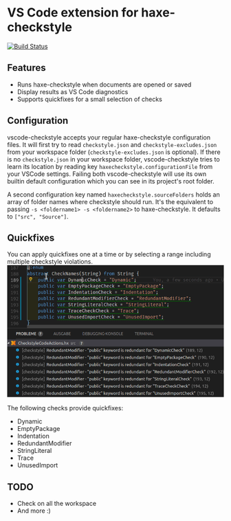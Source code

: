 # VS Code extension for haxe-checkstyle

[![Build Status](https://travis-ci.org/vshaxe/vscode-checkstyle.svg?branch=master)](https://travis-ci.org/vshaxe/vscode-checkstyle)

## Features

* Runs haxe-checkstyle when documents are opened or saved
* Display results as VS Code diagnostics
* Supports quickfixes for a small selection of checks

## Configuration

vscode-checkstyle accepts your regular haxe-checkstyle configuration files. It will first try to read `checkstyle.json` and `checkstyle-excludes.json` from your workspace folder (`checkstyle-excludes.json` is optional). If there is no `checkstyle.json` in your workspace folder, vscode-checkstyle tries to learn its location by reading key `haxecheckstyle.configurationFile` from your VSCode settings. Failing both vscode-checkstyle will use its own builtin default configuration which you can see in its project's root folder.

A second configuration key named `haxecheckstyle.sourceFolders` holds an array of folder names where checkstyle should run. It's the equivalent to passing `-s <foldername1> -s <foldername2>` to haxe-checkstyle. It defaults to `["src", "Source"]`.

## Quickfixes

You can apply quickfixes one at a time or by selecting a range including multiple checkstyle violations.
![RedundantModifierQuickfixes](resources/RedundantModifierQuickfixes.gif)

The following checks provide quickfixes:
- Dynamic
- EmptyPackage
- Indentation
- RedundantModifier
- StringLiteral
- Trace
- UnusedImport

## TODO

* Check on all the workspace
* And more :)
